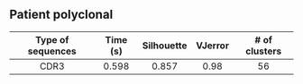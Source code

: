## Patient polyclonal
| Type of sequences | Time (s) | Silhouette | VJerror | # of clusters | 
 | :----------------: | :-----------------: | :----------: | :-------: | :---------------------------: |
| CDR3 | 0.598 |  0.857 |  0.98 | 56 |
